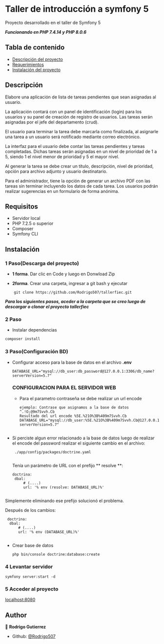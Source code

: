 #  Taller de introducción a symfony 5
Proyecto desarrollado en el taller de Symfony 5


***Funcionando en PHP 7.4.14 y PHP 8.0.6***

## Tabla de contenido
- [Descripción del proyecto](#descripción)
- [Requerimientos](#requisitos)
- [Instalación del proyecto](#instalación)




## Descripción

Elabore una aplicación de lista de tareas pendientes que sean asignadas al usuario. 

La aplicación contará con un panel de identificación (login) para los usuarios y su panel de creación de registro de usuarios. Las tareas serán asignadas por el jefe del departamento (crud).

El usuario para terminar la tarea debe marcarla como finalizada, al asignarle una tarea a un usuario será notificado mediante correo electrónico. 

La interfaz para el usuario debe contar las tareas pendientes y tareas completadas. Dichas tareas serán asignadas en un nivel de prioridad de 1 a 5, siendo 1 el nivel menor de prioridad y 5 el mayor nivel.

Al generar la tarea se debe crear un título, descripción, nivel de prioridad, opción para archivo adjunto y usuario destinatario. 

Para el administrador, tiene la opción de generar un archivo PDF con las tareas sin terminar incluyendo los datos de cada tarea. Los usuarios podrán realizar sugerencias en un formulario de forma anónima.


## Requisitos
- Servidor local
- PHP 7.2.5 o superior
- Composer
- Symfony CLI


## Instalación
### 1 Paso(Descarga del proyecto)
 - **1 forma**. Dar clic en Code y luego en Donwload Zip

 - **2forma**. Crear una carpeta, ingresar a git bash y ejecutar
```
    git clone https://github.com/Rodrigo507/tallerfiec.git
```

***Para los siguientes pasos, aceder a la carpeta que se creo luego de descargar o clonar el proyecto tallerfiec***

### 2 Paso
- Instalar dependencias 

 ```bash
composer install
```


### 3 Paso(Configuración BD)

- Configurar acceso para la base de datos en el archivo **.env**
  ```
  DATABASE_URL="mysql://db_user:db_password@127.0.0.1:3306/db_name?serverVersion=5.7"
  ```
  ### CONFIGURACION PARA EL SERVIDOR WEB
  - Para el parametro contraseña se debe realizar un url encode
  
    ```
    ejemplo: Contrase que asignamos a la base de datos ^.!O;@9m7Svvh.Cb
    Resultado del url encode %5E.%21O%3B%409m7Svvh.Cb
    DATABASE_URL="mysql://db_user:%5E.%21O%3B%409m7Svvh.Cb@127.0.0.1:3306/db_name?serverVersion=5.7"
    
   ```
 - Si perciste algun error relacionado a la base de datos luego de realizar el encode del password realizar el siguiente cambio
   en el archivo:
   ```
    ./app/config/packages/doctrine.yaml
    
   ```
   Tenía un parámetro de URL con el prefijo ** resolve **:
   ```
   doctrina:
    dbal:
        # (....)
        url: '% env (resolve: DATABASE_URL)%'
        
   ```
  Simplemente eliminando ese prefijo solucionó el problema.

  Después de los cambios:
  ```
   doctrina:
    dbal:
        # (....)
        url: '% env (DATABASE_URL)%'
        
  ```
  
- Crear base de datos
  ```
  php bin/console doctrine:database:create
  ```
  
  
### 4 Levantar servidor
  ```
  symfony server:start -d
  ```
### 5 Acceder al proyecto
[localhost:8080](http://127.0.0.1:8000/)


## Author

👤 **Rodrigo Gutierrez**

* Github: [@Rodrigo507](https://github.com/Rodrigo507)
